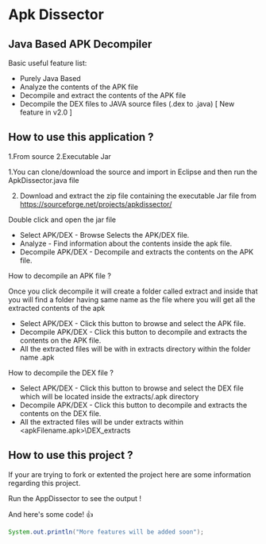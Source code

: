 # Apk Dissector 

## Java Based APK Decompiler

Basic useful feature list:

 * Purely Java Based
 * Analyze the contents of the APK file
 * Decompile and extract the contents of the APK file
 * Decompile the DEX files to JAVA source files (.dex to .java) [ New feature in v2.0 ]
 
## How to use this application ?
1.From source 
2.Executable Jar

1.You can clone/download the source and import in Eclipse and then run the ApkDissector.java file


2. Download and extract the zip file containing the executable Jar file from https://sourceforge.net/projects/apkdissector/

Double click and open the jar file 

 * Select APK/DEX - Browse Selects the APK/DEX file.
 * Analyze - Find information about the contents inside the apk file.
 * Decompile APK/DEX - Decompile and extracts the contents on the APK file.
 
How to decompile an APK file ?

Once you click decompile it will create a folder called extract and inside that you will find a folder having same name as the file where you will get all the extracted contents of the apk

 * Select APK/DEX - Click this button to browse and select the APK file.
 * Decompile APK/DEX - Click this button to  decompile and extracts the contents on the APK file.
 * All the extracted files will be with in extracts directory within the folder name <apkfileName>.apk

How to decompile the DEX file ?
 * Select APK/DEX - Click this button to browse and select the DEX file which will be located inside the extracts/<apkfileName>.apk directory
 * Decompile APK/DEX - Click this button to  decompile and extracts the contents on the DEX file.
 * All the extracted files will be under extracts within <apkFilename.apk>\DEX_extracts

 
 

## How to use this project ?

If your are trying to fork or extented the project here are some information regarding this project.

Run the AppDissector to see the output !

And here's some code! :+1:

```java
System.out.println("More features will be added soon");
```
